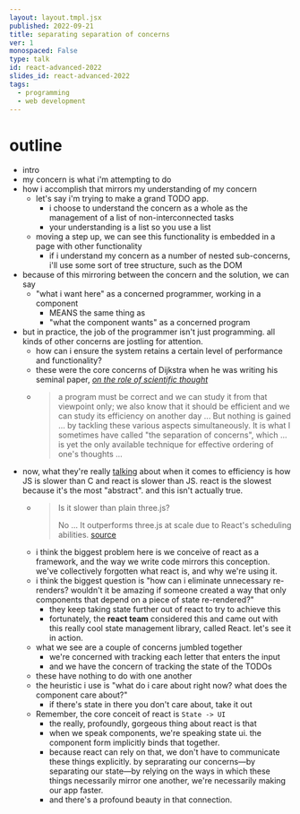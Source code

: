 ```yaml
---
layout: layout.tmpl.jsx
published: 2022-09-21
title: separating separation of concerns
ver: 1
monospaced: False
type: talk
id: react-advanced-2022
slides_id: react-advanced-2022
tags:
  - programming
  - web development
---
```


# outline

* intro
* my concern is what i'm attempting to do
* how i accomplish that mirrors my understanding of my concern
	* let's say i'm trying to make a grand TODO app.
		* i choose to understand the concern as a whole as the management of a list of non-interconnected tasks 
		* your understanding is a list so you use a list
		<!-- * `todos.map (p => <Todo key={p.id} {...p}/>)` -->
	* moving a step up, we can see this functionality is embedded in a page with other functionality
		* if i understand my concern as a number of nested sub-concerns, i'll use some sort of tree structure, such as the DOM
* because of this mirroring between the concern and the solution, we can say 
  * "what i want here" as a concerned programmer, working in a component
	* MEANS the same thing as
	* "what the component wants" as a concerned program
* but in practice, the job of the programmer isn't just programming. all kinds of other concerns are jostling for attention.
	* how can i ensure the system retains a certain level of performance and functionality?
	* these were the core concerns of Dijkstra when he was writing his seminal paper, *[on the role of scientific thought](https://www.cs.utexas.edu/users/EWD/transcriptions/EWD04xx/EWD447.html)*
	* > a program must be correct and we can study it from that viewpoint only; we also know that it should be efficient and we can study its efficiency on another day ... But nothing is gained ... by tackling these various aspects simultaneously. It is what I sometimes have called "the separation of concerns", which ... is yet the only available technique for effective ordering of one's thoughts ...
* now, what they're really [talking](https://faultlore.com/blah/c-isnt-a-language/) about when it comes to efficiency is how JS is slower than C and react is slower than JS. react is the slowest because it's the most "abstract". and this isn't actually true.
	* > Is it slower than plain three.js?
		>
		> No ... It outperforms three.js at scale due to React's scheduling abilities.
		[source](https://docs.pmnd.rs/react-three-fiber/getting-started/introduction)
	* i think the biggest problem here is we conceive of react as a framework, and the way we write code mirrors this conception. we've collectively forgotten what react is, and why we're using it.
	* i think the biggest question is "how can i eliminate unnecessary re-renders? wouldn't it be amazing if someone created a way that only components that depend on a piece of state re-rendered?"
		* they keep taking state further out of react to try to achieve this
		* fortunately, the **react team** considered this and came out with this really cool state management library, called React. let's see it in action.
	* what we see are a couple of concerns jumbled together
		* we're concerned with tracking each letter that enters the input
		* and we have the concern of tracking the state of the TODOs
	* these have nothing to do with one another
	* the heuristic i use is "what do i care about right now? what does the component care about?"
		* if there's state in there you don't care about, take it out
	* Remember, the core conceit of react is `State -> UI`
		* the really, profoundly, gorgeous thing about react is that 
		* when we speak components, we're speaking state ui. the component form implicitly binds that together.
		* because react can rely on that, we don't have to communicate these things explicitly. by seprarating our concerns—by separating our state—by relying on the ways in which these things necessarily mirror one another, we're necessarily making our app faster.
		* and there's a profound beauty in that connection.
